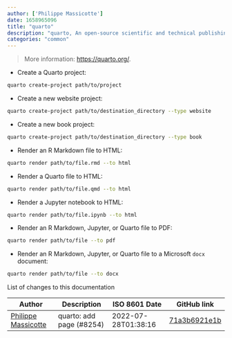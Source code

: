 ```yaml
---
author: ['Philippe Massicotte']
date: 1658965096
title: "quarto"
description: "quarto, An open-source scientific and technical publishing system built on Pandoc."
categories: "common"
---
```

> More information: <https://quarto.org/>.

- Create a Quarto project:

```bash
quarto create-project path/to/project
```

- Create a new website project:

```bash
quarto create-project path/to/destination_directory --type website
```

- Create a new book project:

```bash
quarto create-project path/to/destination_directory --type book
```

- Render an R Markdown file to HTML:

```bash
quarto render path/to/file.rmd --to html
```

- Render a Quarto file to HTML:

```bash
quarto render path/to/file.qmd --to html
```

- Render a Jupyter notebook to HTML:

```bash
quarto render path/to/file.ipynb --to html
```

- Render an R Markdown, Jupyter, or Quarto file to PDF:

```bash
quarto render path/to/file --to pdf
```

- Render an R Markdown, Jupyter, or Quarto file to a Microsoft `docx` document:

```bash
quarto render path/to/file --to docx
```
List of changes to this documentation


Author | Description | ISO 8601 Date | GitHub link
------|-----|-----|-----
[Philippe Massicotte](mailto:pmassicotte@hotmail.com) | quarto: add page (#8254) | 2022-07-28T01:38:16 | [71a3b6921e1b](https://github.com/tldr-pages/tldr/commit/71a3b6921e1b7e3e61ba79fd07aaf15e85e3b007)

